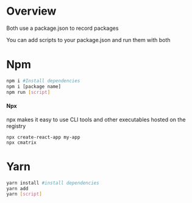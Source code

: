 # Overview

Both use a package.json to record packages 

You can add scripts to your package.json and run them with both

# Npm

```bash
npm i #Install dependencies
npm i [package name]
npm run [script]
```

#### Npx

npx makes it easy to use CLI tools and other executables hosted on the registry

```
npx create-react-app my-app
npx cmatrix
```

# Yarn

```bash
yarn install #install dependencies
yarn add
yarn [script]
```

